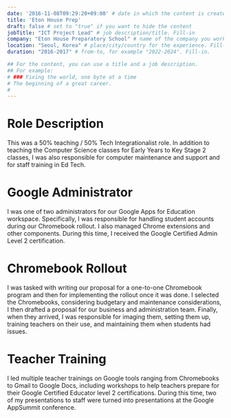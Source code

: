 ```yaml
---
date: '2016-11-08T09:29:20+09:00' # date in which the content is created - defaults to "today"
title: 'Eton House Prep'
draft: false # set to "true" if you want to hide the content 
jobTitle: "ICT Project Lead" # job description/title. Fill-in
company: "Eton House Preparatory School" # name of the company you worked for. Fill-in
location: "Seoul, Korea" # place/city/country for the experience. Fill-in.
duration: "2016-2017" # from-to, for example "2022-2024". Fill-in.

## For the content, you can use a title and a job description.
## For example:
# ### Fixing the world, one byte at a time
# The beginning of a great career. 
# 
---
```

# Role Description
This was a 50% teaching / 50% Tech Integrationalist role. In addition to teaching the Computer Science classes
for Early Years to Key Stage 2 classes, I was also responsible for computer maintenance and support and for
staff training in Ed Tech.

# Google Administrator
I was one of two administrators for our Google Apps for Education workspace. Specifically, I was responsible
for handling student accounts during our Chromebook rollout. I also managed Chrome extensions and other
components. During this time, I received the Google Certified Admin Level 2 certification.

# Chromebook Rollout
I was tasked with writing our proposal for a one-to-one Chromebook program and then for implementing the
rollout once it was done. I selected the Chromebooks, considering budgetary and maintenance considerations,
I then drafted a proposal for our business and administration team. Finally, when they arrived, I was 
responsible for imaging them, setting them up, training teachers on their use, and maintaining them when
students had issues.

# Teacher Training
I led multiple teacher trainings on Google tools ranging from Chromebooks to Gmail to Google Docs, including workshops to help teachers prepare for their Google Certified Educator level 2 certifications. During this
time, two of my presentations to staff were turned into presentations at the Google AppSummit conference.
